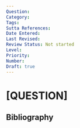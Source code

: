 ```yaml
---
Question:
Category:
Tags:
Sutta References:
Date Entered:
Last Revised:
Review Status: Not started
Level:
Priority:
Number:
Draft: true
---
```


# [QUESTION]


## Bibliography
<!-- 

Notes:

Level: this refers to the difficulty and complexity of the question and the answer. It is a very general, rough, and imprecise metric.
Priority: this refers to the priority of the question and answering it in the project. -->